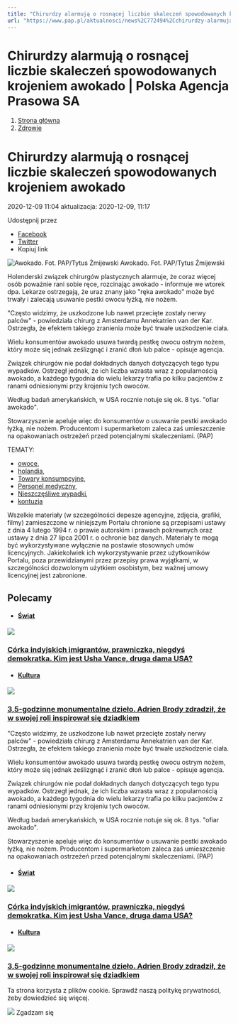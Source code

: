 ```yaml
---
title: "Chirurdzy alarmują o rosnącej liczbie skaleczeń spowodowanych krojeniem awokado | Polska Agencja Prasowa SA"
url: "https://www.pap.pl/aktualnosci/news%2C772494%2Cchirurdzy-alarmuja-o-rosnacej-liczbie-skaleczen-spowodowanych-krojeniem"
---
```


# Chirurdzy alarmują o rosnącej liczbie skaleczeń spowodowanych krojeniem awokado | Polska Agencja Prasowa SA














1. [Strona główna](/)
2. [Zdrowie](/list-of-articles/50)









# Chirurdzy alarmują o rosnącej liczbie skaleczeń spowodowanych krojeniem awokado









 2020\-12\-09 11:04 aktualizacja: 2020\-12\-09, 11:17 






 Udostępnij przez
 
* [Facebook](https://www.facebook.com/sharer/sharer.php?u=https://www.pap.pl/aktualnosci/news%2C772494%2Cchirurdzy-alarmuja-o-rosnacej-liczbie-skaleczen-spowodowanych-krojeniem)
* [Twitter](https://twitter.com/intent/tweet?url=https://www.pap.pl/aktualnosci/news%2C772494%2Cchirurdzy-alarmuja-o-rosnacej-liczbie-skaleczen-spowodowanych-krojeniem)
* Kopiuj link








![Awokado. Fot. PAP/Tytus Żmijewski](/sites/default/files/styles/main_image/public/202012/pap_20150608_1BM.jpg?h=aeedac74&itok=8eptW8B9)
Awokado. Fot. PAP/Tytus Żmijewski

Holenderski związek chirurgów plastycznych alarmuje, że coraz więcej osób poważnie rani sobie ręce, rozcinając awokado \- informuje we wtorek dpa. Lekarze ostrzegają, że uraz znany jako "ręka awokado" może być trwały i zalecają usuwanie pestki owocu łyżką, nie nożem.







"Często widzimy, że uszkodzone lub nawet przecięte zostały nerwy palców" \- powiedziała chirurg z Amsterdamu Annekatrien van der Kar. Ostrzegła, że efektem takiego zranienia może być trwałe uszkodzenie ciała.


Wielu konsumentów awokado usuwa twardą pestkę owocu ostrym nożem, który może się jednak ześlizgnąć i zranić dłoń lub palce \- opisuje agencja.


Związek chirurgów nie podał dokładnych danych dotyczących tego typu wypadków. Ostrzegł jednak, że ich liczba wzrasta wraz z popularnością awokado, a każdego tygodnia do wielu lekarzy trafia po kilku pacjentów z ranami odniesionymi przy krojeniu tych owoców.


Według badań amerykańskich, w USA rocznie notuje się ok. 8 tys. "ofiar awokado".


Stowarzyszenie apeluje więc do konsumentów o usuwanie pestki awokado łyżką, nie nożem. Producentom i supermarketom zaleca zaś umieszczenie na opakowaniach ostrzeżeń przed potencjalnymi skaleczeniami. (PAP)




TEMATY:
* [owoce](/aktualnosci/index%2C1%2C2875%2Cowoce.html),
* [holandia](/aktualnosci/index%2C1%2C929%2Cholandia.html-12),
* [Towary konsumpcyjne](/aktualnosci/index%2C1%2C%2Ctowary-konsumpcyjne.html),
* [Personel medyczny](/aktualnosci/index%2C1%2C%2Cpersonel-medyczny.html),
* [Nieszczęśliwe wypadki](/aktualnosci/index%2C1%2C%2Cnieszczesliwe-wypadki.html),
* [kontuzja](/aktualnosci/index%2C1%2C%2Ckontuzja.html)







Wszelkie materiały (w szczególności depesze agencyjne, zdjęcia, grafiki, filmy) zamieszczone w niniejszym Portalu chronione są przepisami ustawy z dnia 4 lutego 1994 r. o prawie autorskim i prawach pokrewnych oraz ustawy z dnia 27 lipca 2001 r. o ochronie baz danych. Materiały te mogą być wykorzystywane wyłącznie na postawie stosownych umów licencyjnych. Jakiekolwiek ich wykorzystywanie przez użytkowników Portalu, poza przewidzianymi przez przepisy prawa wyjątkami, w szczególności dozwolonym użytkiem osobistym, bez ważnej umowy licencyjnej jest zabronione.








## Polecamy





* #### [Świat](/list-of-articles/48)

[![](/sites/default/files/styles/main_image/public/202501/pap_20250120_3F3.jpg?h=de9ae349&itok=BFKQemLl)](/aktualnosci/corka-indyjskich-imigrantow-prawniczka-niegdys-demokratka-kim-jest-usha-vance-druga)


### [Córka indyjskich imigrantów, prawniczka, niegdyś demokratka. Kim jest Usha Vance, druga dama USA?](/aktualnosci/corka-indyjskich-imigrantow-prawniczka-niegdys-demokratka-kim-jest-usha-vance-druga)
* #### [Kultura](/list-of-articles/45)

[![](/sites/default/files/styles/main_image/public/202501/pap_20250117_0NT.jpg?h=8f3c4420&itok=5T8Hk6tM)](/aktualnosci/35-godzinne-monumentalne-dzielo-adrien-brody-zdradzil-ze-w-swojej-roli-inspirowal-sie)


### [3,5\-godzinne monumentalne dzieło. Adrien Brody zdradził, że w swojej roli inspirował się dziadkiem](/aktualnosci/35-godzinne-monumentalne-dzielo-adrien-brody-zdradzil-ze-w-swojej-roli-inspirowal-sie)

























"Często widzimy, że uszkodzone lub nawet przecięte zostały nerwy palców" \- powiedziała chirurg z Amsterdamu Annekatrien van der Kar. Ostrzegła, że efektem takiego zranienia może być trwałe uszkodzenie ciała.


Wielu konsumentów awokado usuwa twardą pestkę owocu ostrym nożem, który może się jednak ześlizgnąć i zranić dłoń lub palce \- opisuje agencja.


Związek chirurgów nie podał dokładnych danych dotyczących tego typu wypadków. Ostrzegł jednak, że ich liczba wzrasta wraz z popularnością awokado, a każdego tygodnia do wielu lekarzy trafia po kilku pacjentów z ranami odniesionymi przy krojeniu tych owoców.


Według badań amerykańskich, w USA rocznie notuje się ok. 8 tys. "ofiar awokado".


Stowarzyszenie apeluje więc do konsumentów o usuwanie pestki awokado łyżką, nie nożem. Producentom i supermarketom zaleca zaś umieszczenie na opakowaniach ostrzeżeń przed potencjalnymi skaleczeniami. (PAP)




* #### [Świat](/list-of-articles/48)

[![](/sites/default/files/styles/main_image/public/202501/pap_20250120_3F3.jpg?h=de9ae349&itok=BFKQemLl)](/aktualnosci/corka-indyjskich-imigrantow-prawniczka-niegdys-demokratka-kim-jest-usha-vance-druga)


### [Córka indyjskich imigrantów, prawniczka, niegdyś demokratka. Kim jest Usha Vance, druga dama USA?](/aktualnosci/corka-indyjskich-imigrantow-prawniczka-niegdys-demokratka-kim-jest-usha-vance-druga)
* #### [Kultura](/list-of-articles/45)

[![](/sites/default/files/styles/main_image/public/202501/pap_20250117_0NT.jpg?h=8f3c4420&itok=5T8Hk6tM)](/aktualnosci/35-godzinne-monumentalne-dzielo-adrien-brody-zdradzil-ze-w-swojej-roli-inspirowal-sie)


### [3,5\-godzinne monumentalne dzieło. Adrien Brody zdradził, że w swojej roli inspirował się dziadkiem](/aktualnosci/35-godzinne-monumentalne-dzielo-adrien-brody-zdradzil-ze-w-swojej-roli-inspirowal-sie)




 Ta strona korzysta z plików cookie. Sprawdź naszą politykę prywatności, żeby dowiedzieć się więcej.
 

![](/themes/pap/assets/images/ok.png) Zgadzam się
 






